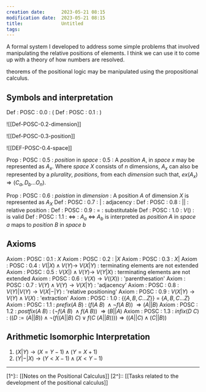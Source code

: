 ```yaml
---
creation date:		2023-05-21 08:15
modification date:	2023-05-21 08:15
title: 				Untitled
tags:
---
```


A formal system I developed to address some simple problems that involved manipulating the relative positions of elements. I think we can use it to come up with a theory of how numbers are resolved.

theorems of the positional logic may be manipulated using the propositional calculus.

## Symbols and interpretation
Def : POSC : 0.0 : (
Def : POSC : 0.1 : )

![[Def-POSC-0.2-dimension]]

![[Def-POSC-0.3-position]] 

![[DEF-POSC-0.4-space]]

Prop : POSC : 0.5 : $position$ in $space$ : 0.5 : A $position$ $A$, in $space$ $x$ may be represented as $A_x$. Where $space$ $X$ consists of $n$ dimensions, $A_x$ can also be represented by a $plurality$, $positions$, from each $dimension$ such that, $ex(A_x) \Rightarrow (C_a, D_b ... O_n)$.

Prop : POSC : 0.6 : $poistion$ in $dimension$ : A position $A$ of dimension $X$ is represented as $A_X$
Def : POSC : 0.7 : $|$ : adjacency : 
Def : POSC : 0.8 : $||$ : relative position :
Def : POSC : 0.9 : = : substitutable
Def : POSC : 1.0 :  $V()$ : is valid
Def : POSC : 1.1 : $\Leftrightarrow$ : $A_a$ $\Leftrightarrow$ $A_b$ is interpreted as $position$ $A$ in $space$ $a$ maps to $position$ $B$ in $space$ $b$

## Axioms
Axiom : POSC : 0.1 : $X$ 
Axiom : POSC : 0.2 : $| X$
Axiom : POSC : 0.3 : $X |$
Axiom : POSC : 0.4 : $V(| X)  \land V(Y) \rightarrow ~V(X | Y)$  : terminating elements are not extended
Axiom : POSC : 0.5 : $V(X |) \land V(Y) \rightarrow ~V(Y | X)$ : terminating elements are not extended
Axiom : POSC : 0.6 : $V(X) \rightarrow V((X))$ : 'parenthesation'
Axiom : POSC : 0.7 :  $V(Y) \land V(Y) \rightarrow V(X | Y)$ : 'adjacency'
Axiom : POSC : 0.8 : $V(Y) | V(Y) \rightarrow V(X |-| Y)$ : 'relative positioning'
Axiom : POSC : 0.9 : $V(X | Y) \rightarrow V(Y) \land V(X)$ : 'extraction'
Axiom : POSC : 1.0 : $\{\{A, B, C ... Z\}\}$ = $\{A, B, C ... Z\}$  
Axiom : POSC : 1.1 : $prefix(A\ B)$ : $(f(A\ B)\ \land \lnot f(A\ B))\ \Rightarrow (A || B)$
Axiom : POSC : 1.2 : $postfix(A\ B)$ : $(\lnot f(A\ B)\ \land f(A\ B))\ \Rightarrow (B || A)$
Axiom : POSC : 1.3 : $infix(D\ C)$ : $((D:=(A||B)) \land\lnot (f((A||B)\ C) \lor f(C\ (A||B)))) \Rightarrow ((A||C) \land (C||B))$

## Arithmetic Isomorphic Interpretation
1. $(X | Y) \rightarrow (X = Y - 1) \land (Y = X + 1)$
2. $(Y |-| X)  \rightarrow (Y < X - 1) \land (X < Y - 1)$

---
[1^]:: [[Notes on the Positional Calculus]]
[2^]:: [[Tasks related to the development of the positional calculus]]
